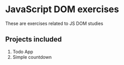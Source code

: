 # JavaScript DOM exercises
These are exercises related to JS DOM studies

## Projects included
1. Todo App
2. Simple countdown